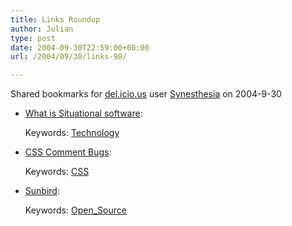 ```yaml
---
title: Links Roundup
author: Julian
type: post
date: 2004-09-30T22:59:00+00:00
url: /2004/09/30/links-98/

---
```

Shared bookmarks for [del.icio.us][1] user  [Synesthesia][2] on 2004-9-30

  * [What is Situational software][3]:
   
    Keywords: [Technology][4]
  * [CSS Comment Bugs][5]:
   
    Keywords: [CSS][6]
  * [Sunbird][7]:
   
    Keywords: [Open_Source][8]

 [1]: https://del.icio.us/
 [2]: https://del.icio.us/synesthesia
 [3]: https://netmesh.info/blog/Situational%20Software/what-is-situational-software.html "https://netmesh.info/blog/Situational%20Software/what-is-situational-software.html"
 [4]: https://del.icio.us/synesthesia/Technology
 [5]: https://www.info.com.ph/~etan/w3pantheon/style/commentbugs.html "https://www.info.com.ph/~etan/w3pantheon/style/commentbugs.html"
 [6]: https://del.icio.us/synesthesia/CSS
 [7]: https://www.mozilla.org/projects/calendar/sunbird.html "https://www.mozilla.org/projects/calendar/sunbird.html"
 [8]: https://del.icio.us/synesthesia/Open_Source